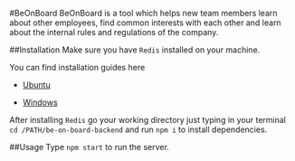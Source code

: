 #BeOnBoard
BeOnBoard is a tool which helps new team members learn about other employees, find common interests with each other and learn about the internal rules and regulations of the company.

##Installation
Make sure you have `Redis` installed on your machine.

You can find installation guides here

- [Ubuntu](https://tecadmin.net/install-redis-ubuntu/)

- [Windows](https://redislabs.com/blog/redis-on-windows-10/)

After installing `Redis` go your working directory
just typing in your terminal `cd /PATH/be-on-board-backend` and
run `npm i` to install dependencies.

##Usage
Type `npm start` to run the server.
